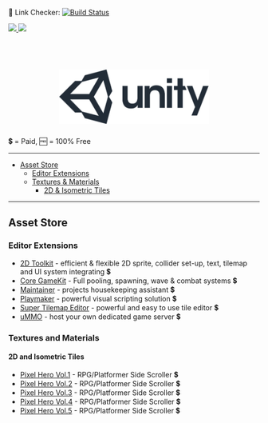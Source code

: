 :checkered_flag: Link Checker: [![Build Status](https://travis-ci.org/Kavex/Unity3D-Resources.svg?branch=master)](https://travis-ci.org/Kavex/Unity3D-Resources)

<a href="https://github.com/Kavex/GameDev-Resources"> <img src="https://img.shields.io/badge/%F0%9F%8E%AE-GameDev%20Resources-green.svg?colorA=0099ff"> </a> <a href="https://github.com/Kavex/Unity3D-Resources"> <img src="https://img.shields.io/badge/%F0%9F%8E%AE-Unity3D%20Resources-green.svg?colorA=0099ff"> </a>

<h1 align="center"> <br> <img width="300" src="/img/unity-logo.png" alt="Unity3D Resources"> <br> </h1>

:heavy_dollar_sign: = Paid,
:free: = 100% Free

--------

- [Asset Store](#asset-store)
  - [Editor Extensions](#editor-extensions)
  - [Textures & Materials](#textures-and-materials)
    - [2D & Isometric Tiles](#2d-and-isometric-tiles)
  
  
--------

Asset Store
--------

### Editor Extensions

* [2D Toolkit](https://www.assetstore.unity3d.com/en/#!/content/908) -  efficient & flexible 2D sprite, collider set-up, text, tilemap and UI system integrating :heavy_dollar_sign:
* [Core GameKit](https://www.assetstore.unity3d.com/en/#!/content/6640) - Full pooling, spawning, wave & combat systems :heavy_dollar_sign:
* [Maintainer](https://www.assetstore.unity3d.com/en/#!/content/32199) - projects housekeeping assistant :heavy_dollar_sign:
* [Playmaker](https://www.assetstore.unity3d.com/en/#!/content/368) - powerful visual scripting solution :heavy_dollar_sign:
* [Super Tilemap Editor](https://www.assetstore.unity3d.com/en/#!/content/56339) -  powerful and easy to use tile editor :heavy_dollar_sign:
* [uMMO](https://www.assetstore.unity3d.com/en/#!/content/13867) - host your own dedicated game server :heavy_dollar_sign:

### Textures and Materials

#### 2D and Isometric Tiles

* [Pixel Hero Vol.1](https://www.assetstore.unity3d.com/en/#!/content/42967) - RPG/Platformer Side Scroller :heavy_dollar_sign:
* [Pixel Hero Vol.2](https://www.assetstore.unity3d.com/en/#!/content/43015) - RPG/Platformer Side Scroller :heavy_dollar_sign:
* [Pixel Hero Vol.3](https://www.assetstore.unity3d.com/en/#!/content/57963) - RPG/Platformer Side Scroller :heavy_dollar_sign:
* [Pixel Hero Vol.4](https://www.assetstore.unity3d.com/en/#!/content/59645) - RPG/Platformer Side Scroller :heavy_dollar_sign:
* [Pixel Hero Vol.5](https://www.assetstore.unity3d.com/en/#!/content/60159) - RPG/Platformer Side Scroller :heavy_dollar_sign:

